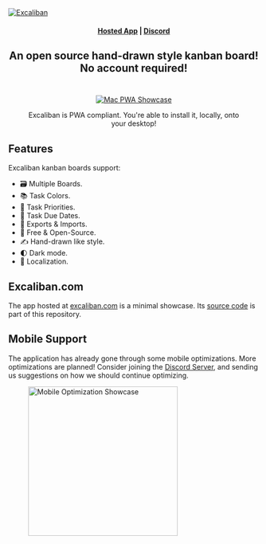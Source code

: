<a href="https://excalidban.com/" target="_blank" rel="noopener">
  <picture>
    <source media="(prefers-color-scheme: dark)" alt="Excaliban" srcset="https://excaliban.com/meta/excaliban_github_cover.png" />
    <img alt="Excaliban" src="https://excaliban.com/meta/excaliban_github_cover.png" />
  </picture>
</a>

<h4 align="center">
  <a href="https://excaliban.com">Hosted App</a> |
  <a href="https://discord.gg/22SPJduh">Discord</a>
</h4>

<div align="center">
  <h2>
    An open source hand-drawn style kanban board! </br>
    No account required! </br>
  <br />
  </h2>
</div>


<div align="center">
  <figure>
    <a href="https://excaliban.com" target="_blank" rel="noopener">
      <img src="https://excaliban.com/meta/showcase_mac.png" alt="Mac PWA Showcase" />
    </a>
    <figcaption>
      <p align="center">
        Excaliban is PWA compliant. You're able to install it, locally, onto your desktop!
      </p>
    </figcaption>
  </figure>
</div>

## Features

Excaliban kanban boards support:

- 🗃&nbsp;Multiple Boards.
- 📚&nbsp;Task Colors.
- 📢&nbsp;Task Priorities.
- 📆&nbsp;Task Due Dates.
- 💾&nbsp;Exports & Imports.
- 💯&nbsp;Free & Open-Source.
- ✍️&nbsp;Hand-drawn like style.
- 🌓&nbsp;Dark mode.
- 👅&nbsp;Localization.

## Excaliban.com

The app hosted at [excaliban.com](https://excaliban.com/) is a minimal showcase. Its [source code](https://github.com/AndrewOKC/Excaliban) is part of this repository.

## Mobile Support

The application has already gone through some mobile optimizations. More optimizations are planned! Consider joining the [Discord Server](https://discord.gg/22SPJduh), and sending us suggestions on how we should continue optimizing. 

<div align="left">
  <figure>
    <a href="https://excaliban.com" target="_blank" rel="noopener">
      <img src="https://excaliban.com/meta/showcase_iphone.PNG" alt="Mobile Optimization  Showcase" width=300/>
    </a>
  </figure>
</div>
